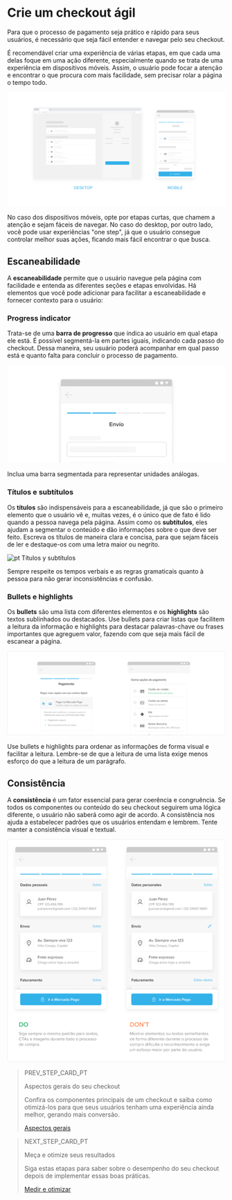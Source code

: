 # Crie um checkout ágil

Para que o processo de pagamento seja prático e rápido para seus usuários, é necessário que seja fácil entender e navegar pelo seu checkout. 

É recomendável criar uma experiência de várias etapas, em que cada uma delas foque em uma ação diferente, especialmente quando se trata de uma experiência em dispositivos móveis. Assim, o usuário pode focar a atenção e encontrar o que procura com mais facilidade, sem precisar rolar a página o tempo todo. 

![pt Checkout agil](/images/best-practices-guide/PortCreaUnChoAgilIntro.png)

No caso dos dispositivos móveis, opte por etapas curtas, que chamem a atenção e sejam fáceis de navegar. No caso do desktop, por outro lado, você pode usar experiências "one step", já que o usuário consegue controlar melhor suas ações, ficando mais fácil encontrar o que busca.

## Escaneabilidade

A **escaneabilidade** permite que o usuário navegue pela página com facilidade e entenda as diferentes seções e etapas envolvidas. Há elementos que você pode adicionar para facilitar a escaneabilidade e fornecer contexto para o usuário: 

### Progress indicator

Trata-se de uma **barra de progresso** que indica ao usuário em qual etapa ele está. É possível segmentá-la em partes iguais, indicando cada passo do checkout. Dessa maneira, seu usuário poderá acompanhar em qual passo está e quanto falta para concluir o processo de pagamento.

![pt Progress indicator](/images/best-practices-guide/PortCreaUnChoAgilProgressIndicator.png)

Inclua uma barra segmentada para representar unidades análogas.

### Títulos e subtítulos 

Os **títulos** são indispensáveis para a escaneabilidade, já que são o primeiro elemento que o usuário vê e, muitas vezes, é o único que de fato é lido quando a pessoa navega pela página. Assim como os **subtítulos**, eles ajudam a segmentar o conteúdo e dão informações sobre o que deve ser feito. Escreva os títulos de maneira clara e concisa, para que sejam fáceis de ler e destaque-os com uma letra maior ou negrito.

![pt Títulos y subtítulos](/images/best-practices-guide/PortCreaUnChoAgilTítulosYSubtitulos.png)

Sempre respeite os tempos verbais e as regras gramaticais quanto à pessoa para não gerar inconsistências e confusão. 

### Bullets e highlights

Os **bullets** são uma lista com diferentes elementos e os **highlights** são textos sublinhados ou destacados. Use bullets para criar listas que facilitem a leitura da informação e highlights para destacar palavras-chave ou frases importantes que agreguem valor, fazendo com que seja mais fácil de escanear a página. 

![pt Bullets y highlights](/images/best-practices-guide/PortCreaUnChoAgilBullets.png)

Use bullets e highlights para ordenar as informações de forma visual e facilitar a leitura. Lembre-se de que a leitura de uma lista exige menos esforço do que a leitura de um parágrafo.

## Consistência 

A **consistência** é um fator essencial para gerar coerência e congruência. Se todos os componentes ou conteúdo do seu checkout seguirem uma lógica diferente, o usuário não saberá como agir de acordo. A consistência nos ajuda a estabelecer padrões que os usuários entendam e lembrem. Tente manter a consistência visual e textual.

![pt Consistencia](/images/best-practices-guide/PortCreaUnChoAgilConsistenciaDoDonts.png)

> PREV_STEP_CARD_PT
>
> Aspectos gerais do seu checkout
>
> Confira os componentes principais de um checkout e saiba como otimizá-los para que seus usuários tenham uma experiência ainda melhor, gerando mais conversão.
>
> [Aspectos gerais](https://www.mercadopago[FAKER][URL][DOMAIN]/developers/pt/guides/resources/best-practices-guide/general-aspects)

> NEXT_STEP_CARD_PT
>
> Meça e otimize seus resultados
>
> Siga estas etapas para saber sobre o desempenho do seu checkout depois de implementar essas boas práticas.
>
> [Medir e otimizar](https://www.mercadopago[FAKER][URL][DOMAIN]/developers/pt/guides/resources/best-practices-guide/measure-and-optimize)